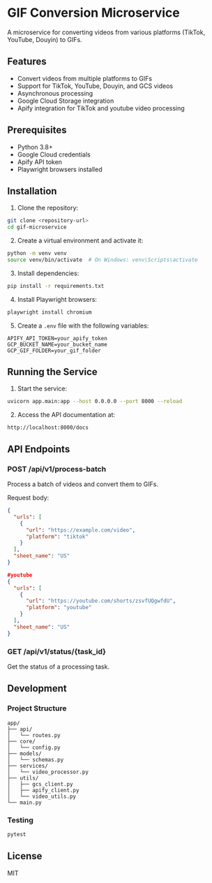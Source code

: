# GIF Conversion Microservice

A microservice for converting videos from various platforms (TikTok, YouTube, Douyin) to GIFs.

## Features

- Convert videos from multiple platforms to GIFs
- Support for TikTok, YouTube, Douyin, and GCS videos
- Asynchronous processing
- Google Cloud Storage integration
- Apify integration for TikTok and youtube video processing

## Prerequisites

- Python 3.8+
- Google Cloud credentials
- Apify API token
- Playwright browsers installed

## Installation

1. Clone the repository:
```bash
git clone <repository-url>
cd gif-microservice
```

2. Create a virtual environment and activate it:
```bash
python -m venv venv
source venv/bin/activate  # On Windows: venv\Scripts\activate
```

3. Install dependencies:
```bash
pip install -r requirements.txt
```

4. Install Playwright browsers:
```bash
playwright install chromium
```

5. Create a `.env` file with the following variables:
```env
APIFY_API_TOKEN=your_apify_token
GCP_BUCKET_NAME=your_bucket_name
GCP_GIF_FOLDER=your_gif_folder
```

## Running the Service

1. Start the service:
```bash
uvicorn app.main:app --host 0.0.0.0 --port 8000 --reload
```

2. Access the API documentation at:
```
http://localhost:8000/docs
```

## API Endpoints

### POST /api/v1/process-batch
Process a batch of videos and convert them to GIFs.

Request body:
```json
{
  "urls": [
    {
      "url": "https://example.com/video",
      "platform": "tiktok"
    }
  ],
  "sheet_name": "US"
}

#youtube
{
  "urls": [
    {
      "url": "https://youtube.com/shorts/zsvfUQgwfdU",
      "platform": "youtube"
    }
  ],
  "sheet_name": "US"
}
```

### GET /api/v1/status/{task_id}
Get the status of a processing task.

## Development

### Project Structure
```
app/
├── api/
│   └── routes.py
├── core/
│   └── config.py
├── models/
│   └── schemas.py
├── services/
│   └── video_processor.py
├── utils/
│   ├── gcs_client.py
│   ├── apify_client.py
│   └── video_utils.py
└── main.py
```

### Testing
```bash
pytest
```

## License

MIT 
